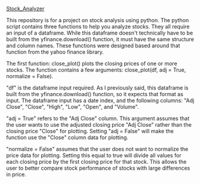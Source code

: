 [Stock_Analyzer](https://user-images.githubusercontent.com/67655305/226493727-e884fe63-fb3e-489a-b405-c79249be18ee.png)

This repository is for a project on stock analysis using python.  The python script contains three functions to help you analyze stocks.  They all require an input of a dataframe. While this dataframe doesn't technically have to be built from the yfinance.download() function, it must have the same structure and column names.  These functions were designed based around that function from the yahoo finance library.

The first function: close_plot() plots the closing prices of one or more stocks.  The function contains a few arguments: close_plot(df, adj = True, normalize = False).

"df" is the dataframe input required.  As I previously said, this dataframe is built from the yfinance.download() function, so it expects that format as input.
The dataframe input has a date index, and the following columns: "Adj Close", "Close", "High", "Low", "Open", and "Volume".  

"adj = True" refers to the "Adj Close" column.  This argument assumes that the user wants to use the adjusted closing price "Adj Close" rather than the closing price "Close" for plotting.  Setting "adj = False" will make the function use the "Close" column data for plotting.

"normalize = False" assumes that the user does not want to normalize the price data for plotting.  Setting this equal to true will divide all values for each closing price by the first closing price for that stock.  This allows the user to better compare stock performance of stocks with large differences in price.

